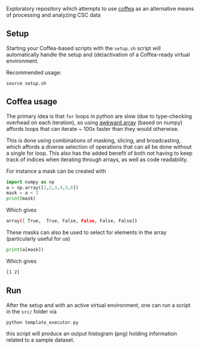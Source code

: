 Exploratory repository which attempts to use [coffea](https://coffeateam.github.io/coffea/index.html) as an alternative means of processing and analyzing CSC data

## Setup

Starting your Coffea-based scripts with the `setup.sh` script will automatically handle the setup and (de)activation of a Coffea-ready virtual environment.

Recommended usage:
```
source setup.sh
```

## Coffea usage
The primary idea is that `for` loops in python are slow (due to type-checking overhead on each iteration), so using [awkward array](https://awkward-array.readthedocs.io/en/latest/) (based on numpy) affords loops that can iterate ~ 100x faster than they would otherwise.

This is done using combinations of masking, slicing, and broadcasting, which affords a diverse selection of operations that can all be done without a single for loop. This also has the added benefit of both not having to keep track of indices when iterating through arrays, as well as code readability.

For instance a mask can be created with

```python
import numpy as np
a = np.array([1,2,3,4,5,6])
mask = a < 3
print(mask)
```
Which gives
```bash
array([ True,  True, False, False, False, False])
```
These masks can also be used to select for elements in the array (particularly useful for us)

```python
print(a[mask])
```

Which gives

```bash
[1 2]
```

## Run

After the setup and with an active virtual environment, one can run a script in the `src/` folder via

```bash
python template_executor.py
```

this script will produce an output histogram (png) holding information related to a sample dataset.
